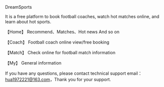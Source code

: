 DreamSports

It is a free platform to book football coaches, watch hot matches online, and learn about hot sports.

【Home】 Recommend、Matches、Hot news And so on

【Coach】 Football coach online view/free booking

【Match】 Check online for football match information

【My】 General information

If you have any questions, please contact technical support email：hua1972221@163.com，Thank you for your support.
